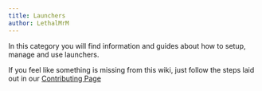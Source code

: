 ```yaml
---
title: Launchers
author: LethalMrM
---
```


In this category you will find information and guides about how to setup, manage and use launchers.

If you feel like something is missing from this wiki, just follow the steps laid out in our [Contributing Page](./contributing)